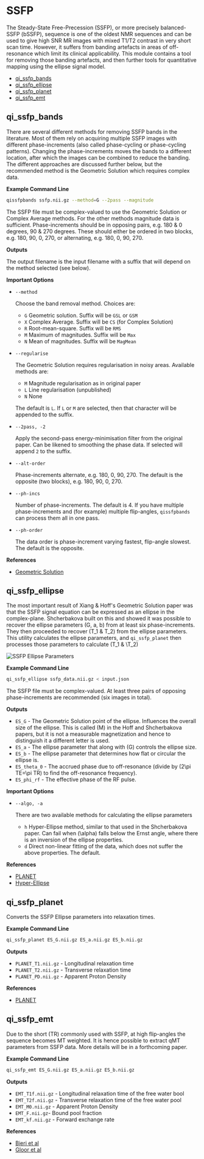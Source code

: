 # SSFP

The Steady-State Free-Precession (SSFP), or more precisely balanced-SSFP (bSSFP), sequence is one of the oldest NMR sequences and can be used to give high SNR MR images with mixed T1/T2 contrast in very short scan time. However, it suffers from banding artefacts in areas of off-resonance which limit its clinical applicability. This module contains a tool for removing those banding artefacts, and then further tools for quantitative mapping using the ellipse signal model.

* [qi_ssfp_bands](#qi_ssfp_bands)
* [qi_ssfp_ellipse](#qi_ssfp_ellipse)
* [qi_ssfp_planet](#qi_ssfp_relax)
* [qi_ssfp_emt](#qi_ssfp_emt)

## qi_ssfp_bands

There are several different methods for removing SSFP bands in the literature. Most of them rely on acquiring multiple SSFP images with different phase-increments (also called phase-cycling or phase-cycling patterns). Changing the phase-increments moves the bands to a different location, after which the images can be combined to reduce the banding. The different approaches are discussed further below, but the recommended method is the Geometric Solution which requires complex data.

**Example Command Line**

```bash
qissfpbands ssfp.nii.gz --method=G --2pass --magnitude
```

The SSFP file must be complex-valued to use the Geometric Solution or Complex Average methods. For the other methods magnitude data is sufficient. Phase-increments should be in opposing pairs, e.g. 180 & 0 degrees, 90 & 270 degrees. These should either be ordered in two blocks, e.g. 180, 90, 0, 270, or alternating, e.g. 180, 0, 90, 270.

**Outputs**

The output filename is the input filename with a suffix that will depend on the method selected (see below).

**Important Options**

- `--method`

    Choose the band removal method. Choices are:

    - `G` Geometric solution. Suffix will be `GSL` or `GSM`
    - `X` Complex Average. Suffix will be `CS` (for Complex Solution)
    - `R` Root-mean-square. Suffix will be `RMS`
    - `M` Maximum of magnitudes. Suffix will be `Max`
    - `N` Mean of magnitudes. Suffix will be `MagMean`

- `--regularise`

    The Geometric Solution requires regularisation in noisy areas. Available methods are:

    - `M` Magnitude regularisation as in original paper
    - `L` Line regularisation (unpublished)
    - `N` None

    The default is `L`. If `L` or `M` are selected, then that character will be appended to the suffix.

- `--2pass, -2`

    Apply the second-pass energy-minimisation filter from the original paper. Can be likened to smoothing the phase data. If selected will append `2` to the suffix.

- `--alt-order`

    Phase-increments alternate, e.g. 180, 0, 90, 270. The default is the opposite (two blocks), e.g. 180, 90, 0, 270.

- `--ph-incs`

    Number of phase-increments. The default is 4. If you have multiple phase-increments and (for example) multiple flip-angles, `qissfpbands` can process them all in one pass.

- `--ph-order`

    The data order is phase-increment varying fastest, flip-angle slowest. The default is the opposite.

**References**

- [Geometric Solution](http://doi.wiley.com/10.1002/mrm.25098)

## qi_ssfp_ellipse

The most important result of Xiang & Hoff's Geometric Solution paper was that the SSFP signal equation can be expressed as an ellipse in the complex-plane. Shcherbakova built on this and showed it was possible to recover the ellipse parameters \(G, a, b\) from at least six phase-increments. They then proceeded to recover \(T_1 & T_2\) from the ellipse parameters. This utility calculates the ellipse parameters, and `qi_ssfp_planet` then processes those parameters to calculate \(T_1 & \T_2\)

![SSFP Ellipse Parameters](ellipse.png)

**Example Command Line**

```bash
qi_ssfp_ellipse ssfp_data.nii.gz < input.json
```

The SSFP file must be complex-valued. At least three pairs of opposing phase-increments are recommended (six images in total).

**Outputs**

- `ES_G` - The Geometric Solution point of the ellipse. Influences the overall size of the ellipse. This is called \(M\) in the Hoff and Shcherbakova papers, but it is not a measurable magnetization and hence to distinguish it a different letter is used.
- `ES_a` - The ellipse parameter that along with \(G\) controls the ellipse size.
- `ES_b` - The ellipse parameter that determines how flat or circular the ellipse is.
- `ES_theta_0` - The accrued phase due to off-resonance (divide by \(2\pi TE\=\pi TR\) to find the off-resonance frequency).
- `ES_phi_rf` - The effective phase of the RF pulse.

**Important Options**

- `--algo, -a`

    There are two available methods for calculating the ellipse parameters

    - `h` Hyper-Ellipse method, similar to that used in the Shcherbakova paper. Can fail when \(\alpha\) falls below the Ernst angle, where there is an inversion of the ellipse properties.
    - `d` Direct non-linear fitting of the data, which does not suffer the above properties. The default.

**References**

- [PLANET](http://dx.doi.org/10.1002/mrm.26717)
- [Hyper-Ellipse](http://linkinghub.elsevier.com/retrieve/pii/S0167947310004809)

## qi_ssfp_planet

Converts the SSFP Ellipse parameters into relaxation times.

**Example Command Line**

```bash
qi_ssfp_planet ES_G.nii.gz ES_a.nii.gz ES_b.nii.gz
```

**Outputs**

- `PLANET_T1.nii.gz` - Longitudinal relaxation time
- `PLANET_T2.nii.gz` - Transverse relaxation time
- `PLANET_PD.nii.gz` - Apparent Proton Density

**References**

- [PLANET](http://dx.doi.org/10.1002/mrm.26717)

## qi_ssfp_emt

Due to the short \(TR\) commonly used with SSFP, at high flip-angles the sequence becomes MT weighted. It is hence possible to extract qMT parameters from SSFP data. More details will be in a forthcoming paper.

**Example Command Line**

```bash
qi_ssfp_emt ES_G.nii.gz ES_a.nii.gz ES_b.nii.gz
```

**Outputs**

- `EMT_T1f.nii.gz` - Longitudinal relaxation time of the free water bool
- `EMT_T2f.nii.gz` - Transverse relaxation time of the free water pool
- `EMT_M0.nii.gz` - Apparent Proton Density
- `EMT_F.nii.gz`- Bound pool fraction
- `EMT_kf.nii.gz` - Forward exchange rate

**References**

- [Bieri et al](http://doi.wiley.com/10.1002/mrm.21056)
- [Gloor et al](http://doi.wiley.com/10.1002/mrm.21705)
